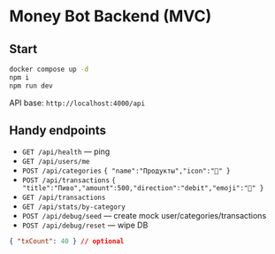# Money Bot Backend (MVC)

## Start
```bash
docker compose up -d
npm i
npm run dev
```
API base: `http://localhost:4000/api`

## Handy endpoints
- `GET /api/health` — ping
- `GET /api/users/me`
- `POST /api/categories` `{ "name":"Продукты","icon":"🍎" }`
- `POST /api/transactions` `{ "title":"Пиво","amount":500,"direction":"debit","emoji":"🍺" }`
- `GET /api/transactions`
- `GET /api/stats/by-category`
- `POST /api/debug/seed` — create mock user/categories/transactions
- `POST /api/debug/reset` — wipe DB
```json
{ "txCount": 40 } // optional
```
